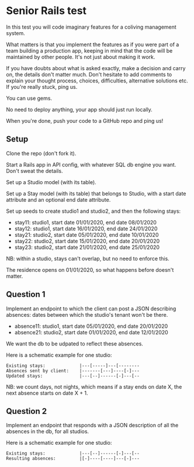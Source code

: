 # Senior Rails test

In this test you will code imaginary features for a coliving management system.

What matters is that you implement the features as if you were part of a team building a production app, keeping in mind that the code will be maintained by other people. It's not just about making it work.

If you have doubts about what is asked exactly, make a decision and carry on, the details don't matter much. Don't hesitate to add comments to explain your thought process, choices, difficulties, alternative solutions etc. If you're really stuck, ping us.

You can use gems.

No need to deploy anything, your app should just run locally.

When you're done, push your code to a GitHub repo and ping us!

## Setup

Clone the repo (don't fork it).

Start a Rails app in API config, with whatever SQL db engine you want. Don't sweat the details.

Set up a Studio model (with its table).

Set up a Stay model (with its table) that belongs to Studio, with a start date attribute and an optional end date attribute.

Set up seeds to create studio1 and studio2, and then the following stays:

- stay11: studio1, start date 01/01/2020, end date 08/01/2020
- stay12: studio1, start date 16/01/2020, end date 24/01/2020
- stay21: studio2, start date 05/01/2020, end date 10/01/2020
- stay22: studio2, start date 15/01/2020, end date 20/01/2020
- stay23: studio2, start date 21/01/2020, end date 25/01/2020

NB: within a studio, stays can't overlap, but no need to enforce this.

The residence opens on 01/01/2020, so what happens before doesn't matter.

## Question 1

Implement an endpoint to which the client can post a JSON describing absences: dates between which the studio's tenant won't be there.

- absence11: studio1, start date 05/01/2020, end date 20/01/2020
- absence21: studio2, start date 01/01/2020, end date 12/01/2020

We want the db to be udpated to reflect these absences.

Here is a schematic example for one studio:

```
Existing stays:             |---[-----]---[--------
Absences sent by client:    |-------[---]----[-]---
Updated stays:              |---[--]------[-]---[--
```

NB: we count days, not nights, which means if a stay ends on date X, the next absence starts on date X + 1.

## Question 2

Implement an endpoint that responds with a JSON description of all the absences in the db, for all studios.

Here is a schematic example for one studio:

```
Existing stays:             |---[--]------[-]---[--
Resulting absences:         |[-]----[----]---[-]---
```
